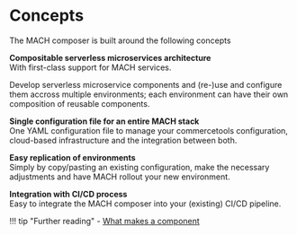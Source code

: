 # Concepts

The MACH composer is built around the following concepts

**Compositable serverless microservices architecture**  
With first-class support for MACH services.

Develop serverless microservice components and (re-)use and configure them accross multiple environments; each environment can have their own composition of reusable components.
  
**Single configuration file for an entire MACH stack**  
One YAML configuration file to manage your commercetools configuration, cloud-based infrastructure and the integration between both.

**Easy replication of environments**  
Simply by copy/pasting an existing configuration, make the necessary adjustments and have MACH rollout your new environment.

**Integration with CI/CD process**  
Easy to integrate the MACH composer into your (existing) CI/CD pipeline.

!!! tip "Further reading"
    - [What makes a component]()